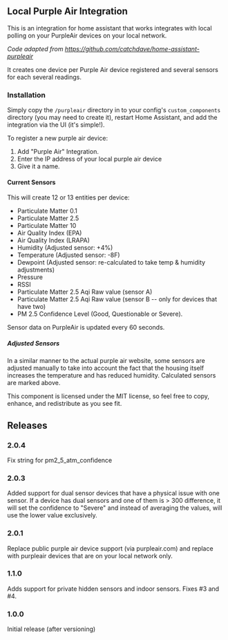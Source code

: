 ## Local Purple Air Integration
This is an integration for home assistant that works integrates with local
polling on your PurpleAir devices on your local network.

_Code adapted from https://github.com/catchdave/home-assistant-purpleair_

It creates one device per Purple Air device registered and several sensors
for each several readings.

### Installation

Simply copy the `/purpleair` directory in to your config's
`custom_components` directory (you may need to create it), restart Home
Assistant, and add the integration via the UI (it's simple!).

To register a new purple air device:
1. Add "Purple Air" Integration.
2. Enter the IP address of your local purple air device
3. Give it a name.

#### Current Sensors
This will create 12 or 13 entities per device:
* Particulate Matter 0.1
* Particulate Matter 2.5
* Particulate Matter 10
* Air Quality Index (EPA)
* Air Quality Index (LRAPA)
* Humidity (Adjusted sensor: +4%)
* Temperature (Adjusted sensor: -8F)
* Dewpoint (Adjusted sensor: re-calculated to take temp & humidity adjustments)
* Pressure
* RSSI
* Particulate Matter 2.5 Aqi Raw value (sensor A)
* Particulate Matter 2.5 Aqi Raw value (sensor B -- only for devices that have two)
* PM 2.5 Confidence Level (Good, Questionable or Severe).

Sensor data on PurpleAir is updated every 60 seconds.

##### Adjusted Sensors
In a similar manner to the actual purple air website, some sensors are adjusted manually to take into
account the fact that the housing itself increases the temperature and has reduced humidity. Calculated
sensors are marked above.

This component is licensed under the MIT license, so feel free to copy,
enhance, and redistribute as you see fit.

## Releases

### 2.0.4
Fix string for pm2_5_atm_confidence

### 2.0.3
Added support for dual sensor devices that have a physical issue with one sensor. If a device has dual sensors and one of them is > 300 difference, it will set the confidence to "Severe" and instead of averaging the values, will use the lower value exclusively.

### 2.0.1
Replace public purple air device support (via purpleair.com) and replace
with purpleair devices that are on your local network only. 

### 1.1.0
Adds support for private hidden sensors and indoor sensors. Fixes #3 and #4.

### 1.0.0
Initial release (after versioning)
